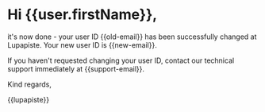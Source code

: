 # Hi {{user.firstName}},

it's now done - your user ID {{old-email}} has been successfully changed at Lupapiste. Your new user ID is {{new-email}}.

If you haven't requested changing your user ID, contact our technical support immediately at {{support-email}}.

Kind regards,

{{lupapiste}}